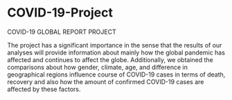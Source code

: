 # COVID-19-Project
COVID-19 GLOBAL REPORT PROJECT 

The project has a significant importance in the sense that the results of our analyses will provide information about mainly how the global pandemic has affected and continues to affect the globe. Additionally, we obtained the comparisons about how gender, climate, age, and difference in geographical regions influence course of COVID-19 cases in terms of death, recovery and also how the amount of confirmed COVID-19 cases are affected by these factors.
